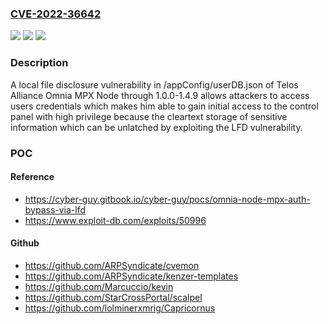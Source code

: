 ### [CVE-2022-36642](https://cve.mitre.org/cgi-bin/cvename.cgi?name=CVE-2022-36642)
![](https://img.shields.io/static/v1?label=Product&message=n%2Fa&color=blue)
![](https://img.shields.io/static/v1?label=Version&message=n%2Fa&color=blue)
![](https://img.shields.io/static/v1?label=Vulnerability&message=n%2Fa&color=brighgreen)

### Description

A local file disclosure vulnerability in /appConfig/userDB.json of Telos Alliance Omnia MPX Node through 1.0.0-1.4.9 allows attackers to access users credentials which makes him able to gain initial access to the control panel with high privilege because the cleartext storage of sensitive information which can be unlatched by exploiting the LFD vulnerability.

### POC

#### Reference
- https://cyber-guy.gitbook.io/cyber-guy/pocs/omnia-node-mpx-auth-bypass-via-lfd
- https://www.exploit-db.com/exploits/50996

#### Github
- https://github.com/ARPSyndicate/cvemon
- https://github.com/ARPSyndicate/kenzer-templates
- https://github.com/Marcuccio/kevin
- https://github.com/StarCrossPortal/scalpel
- https://github.com/lolminerxmrig/Capricornus

